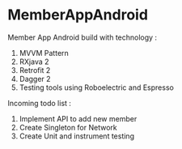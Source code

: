 # MemberAppAndroid

Member App Android build with technology : 
 1. MVVM Pattern 
 2. RXjava 2 
 3. Retrofit 2
 4. Dagger 2
 5. Testing tools using Roboelectric and Espresso 
 
Incoming todo list : 
 1. Implement API to add new member 
 2. Create Singleton for Network 
 3. Create Unit and instrument testing
